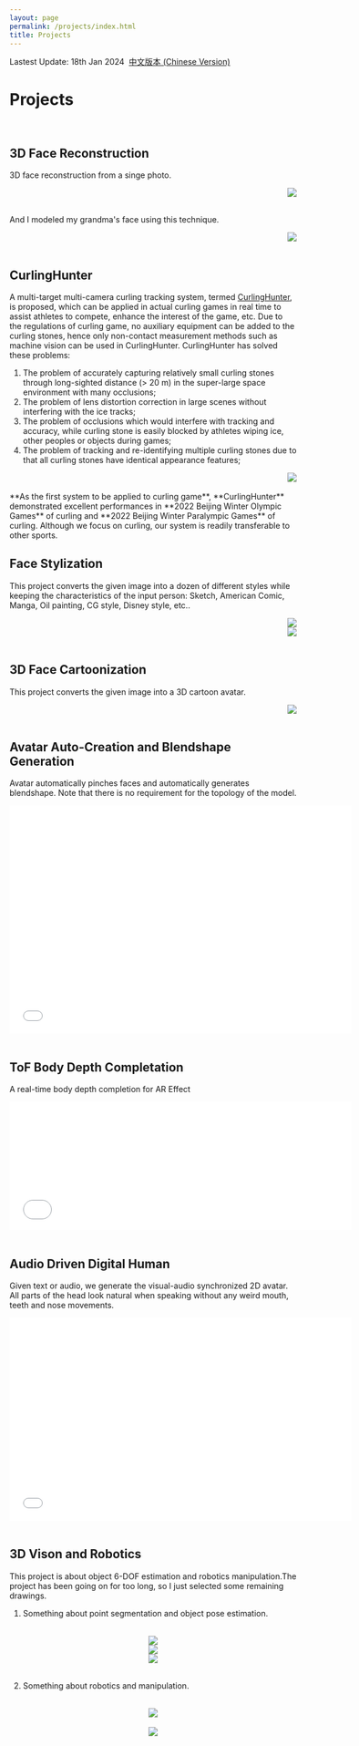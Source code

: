 ```yaml
---
layout: page
permalink: /projects/index.html
title: Projects
---
```

Lastest Update: 18th Jan 2024&nbsp;  [中文版本 (Chinese Version)](https://xuankeshi.github.io/file/projects-zh/)

# Projects
<br>

## 3D Face Reconstruction
3D face reconstruction from a singe photo.
<div align=right>
  <img src = "https://xuankeshi.github.io/images/projects/3dface.png">
</div>

<br>And I modeled my grandma's face using this technique.

<div align=right>
  <img src = "https://xuankeshi.github.io/images/projects/grandma.gif">
</div>

<br>

## CurlingHunter
A multi-target multi-camera curling tracking system, termed [CurlingHunter](https://spj.science.org/doi/full/10.34133/2022/9805054), is proposed, which can be applied in actual curling games in real time to assist athletes to compete, enhance the interest of the game, etc. Due to the regulations of curling game, no auxiliary equipment can be added to the curling stones, hence only non-contact measurement methods such as machine vision can be used in CurlingHunter. CurlingHunter has solved these problems:

1. The problem of accurately capturing relatively small curling stones through long-sighted distance (> 20 m) in the super-large space environment with many occlusions;
2. The problem of lens distortion correction in large scenes without interfering with the ice tracks;
3. The problem of occlusions which would interfere with tracking and accuracy, while curling stone is easily blocked by athletes wiping ice, other peoples or objects during games;
4. The problem of tracking and re-identifying multiple curling stones due to that all curling stones have identical appearance features;

<div align=right>
  <img src = "https://xuankeshi.github.io/images/projects/curlinghunter.png">
</div>

<br>
**As the first system to be applied to curling game**, **CurlingHunter** demonstrated excellent performances in **2022 Beijing Winter Olympic Games** of curling and **2022 Beijing Winter Paralympic Games** of curling. Although we focus on curling, our system is readily transferable to other sports.
<br>

## Face Stylization

This project converts the given image into a dozen of different styles while keeping the characteristics of the input person: Sketch, American Comic, Manga, Oil painting, CG style, Disney style, etc..
<div align=right>
  <img src = "https://xuankeshi.github.io/images/projects/face_style1.jpg">
</div>

<div align=right>
  <img src = "https://xuankeshi.github.io/images/projects/face_style2.jpeg">
</div>

<br>

## 3D Face Cartoonization

This project converts the given image into a 3D cartoon avatar.
<div align=right>
  <img src = "https://xuankeshi.github.io/images/projects/3d_cartoon.png">
</div>

<br>

## Avatar Auto-Creation and Blendshape Generation

Avatar automatically pinches faces and automatically generates blendshape. Note that there is no requirement for the topology of the model.

<!-- <div align=center>
<iframe width="768" height="512" src="/images/projects/avatar_boy.mp4" frameborder="0" allowfullscreen> </iframe>
</div> -->

<div align=center>
  <iframe width="600" height="400"  src="/images/projects/avatar_girl.mp4" frameborder="0" allowfullscreen> </iframe>
</div>

<!-- <div align=center>
<iframe width="768" height="512" src="/images/projects/avatar_cartoon.mp4" frameborder="0" allowfullscreen> </iframe>
</div> -->

<br>

## ToF Body Depth Completation

A real-time body depth completion for AR Effect 

<div align=center>
  <iframe width="600" height="225"  src="/images/projects/tof_ar.mp4" frameborder="0" allowfullscreen> </iframe>
</div>

<br>

## Audio Driven Digital Human 
Given text or audio, we generate the visual-audio synchronized 2D avatar. All parts of the head look natural when speaking without any weird mouth, teeth and nose movements.
<div align=center>
  <iframe width="600" height="356"  src="/images/projects/digitalhuman.mp4" frameborder="0" allowfullscreen  > </iframe>
</div>

<br>

## 3D Vison and Robotics

This project is about object 6-DOF estimation and robotics manipulation.The project has been going on for too long, so I just selected some remaining drawings.
<br>

1. Something about point segmentation and object pose estimation.

<br>

<div align=center>
  <img src = "https://xuankeshi.github.io/images/projects/vccs1.jpg">
</div>

<div align=center>
  <img src = "https://xuankeshi.github.io/images/projects/vccs2.jpg">
</div>

<div align=center>
  <img src = "https://xuankeshi.github.io/images/projects/ppf.jpg">
</div>

<br>

2. Something about robotics and manipulation.

<br>

<div align=center>
  <img src = "https://xuankeshi.github.io/images/projects/robotics.jpg">
</div>

<br>

<div align=center>
  <img src = "https://xuankeshi.github.io/images/projects/manipulation.gif">
  <!-- <iframe width="600" height="326"  src="/images/projects/manipulation.mp4" frameborder="0" allowfullscreen> </iframe> -->
</div>

<br>
